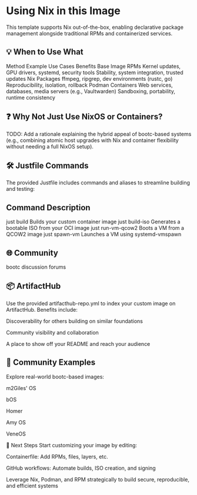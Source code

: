 # Using Nix in this Image
This template supports Nix out-of-the-box, enabling declarative package management alongside traditional RPMs and containerized services.

## 💡 When to Use What
Method	Example Use Cases	Benefits
Base Image RPMs	Kernel updates, GPU drivers, systemd, security tools	Stability, system integration, trusted updates
Nix Packages	ffmpeg, ripgrep, dev environments (rustc, go)	Reproducibility, isolation, rollback
Podman Containers	Web services, databases, media servers (e.g., Vaultwarden)	Sandboxing, portability, runtime consistency

## ❓ Why Not Just Use NixOS or Containers?
TODO: Add a rationale explaining the hybrid appeal of bootc-based systems (e.g., combining atomic host upgrades with Nix and container flexibility without needing a full NixOS setup).

## 🛠️ Justfile Commands
The provided Justfile includes commands and aliases to streamline building and testing:

## Command	Description
just build	Builds your custom container image
just build-iso	Generates a bootable ISO from your OCI image
just run-vm-qcow2	Boots a VM from a QCOW2 image
just spawn-vm	Launches a VM using systemd-vmspawn

## 🌐 Community
bootc discussion forums

## 📦 ArtifactHub
Use the provided artifacthub-repo.yml to index your custom image on ArtifactHub. Benefits include:

Discoverability for others building on similar foundations

Community visibility and collaboration

A place to show off your README and reach your audience

## 🧪 Community Examples
Explore real-world bootc-based images:

m2Giles' OS

bOS

Homer

Amy OS

VeneOS

🚀 Next Steps
Start customizing your image by editing:

Containerfile: Add RPMs, files, layers, etc.

GitHub workflows: Automate builds, ISO creation, and signing

Leverage Nix, Podman, and RPM strategically to build secure, reproducible, and efficient systems